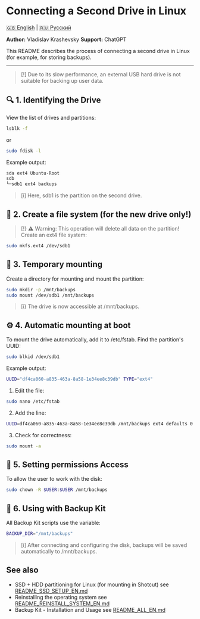 # Connecting a Second Drive in Linux

[🇬🇧 English](README_DISK_EN.md) | [🇷🇺 Русский](../RU/README_DISK_RU.md)

**Author:** Vladislav Krashevsky
**Support:** ChatGPT

This README describes the process of connecting a second drive in Linux (for example, for storing backups).

---

> [!] Due to its slow performance, an external USB hard drive is not suitable for backing up user data.

## 🔍 1. Identifying the Drive

View the list of drives and partitions:

```bash
lsblk -f
```

or
```bash
sudo fdisk -l
```

Example output:
```bash
sda ext4 Ubuntu-Root
sdb
└─sdb1 ext4 backups
```

> [i] Here, sdb1 is the partition on the second drive.

## 💾 2. Create a file system (for the new drive only!)

> [!} ⚠️ Warning: This operation will delete all data on the partition!
Create an ext4 file system:
```bash
sudo mkfs.ext4 /dev/sdb1
```

## 📂 3. Temporary mounting

Create a directory for mounting and mount the partition:
```bash
sudo mkdir -p /mnt/backups
sudo mount /dev/sdb1 /mnt/backups
```

> [i} The drive is now accessible at /mnt/backups.

## ⚙️ 4. Automatic mounting at boot

To mount the drive automatically, add it to /etc/fstab. Find the partition's UUID:
```bash
sudo blkid /dev/sdb1
```

Example output:
```bash
UUID="df4ca060-a835-463a-8a58-1e34ee8c39db" TYPE="ext4"
```

1. Edit the file:
```bash
sudo nano /etc/fstab
```

2. Add the line:
```bash
UUID=df4ca060-a835-463a-8a58-1e34ee8c39db /mnt/backups ext4 defaults 0 2
```

3. Check for correctness:
```bash
sudo mount -a
```

## 👤 5. Setting permissions Access

To allow the user to work with the disk:
```bash
sudo chown -R $USER:$USER /mnt/backups
```

## 🔧 6. Using with Backup Kit

All Backup Kit scripts use the variable:
```bash
BACKUP_DIR="/mnt/backups"
```

> [i] After connecting and configuring the disk, backups will be saved automatically to /mnt/backups.

## See also

- SSD + HDD partitioning for Linux (for mounting in Shotcut) see [README_SSD_SETUP_EN.md](README_SSD_SETUP_EN.md)
- Reinstalling the operating system see [README_REINSTALL_SYSTEM_EN.md](README_REINSTALL_SYSTEM_EN.md)
- Backup Kit - Installation and Usage see [README_ALL_EN.md](README_ALL_EN.md)
